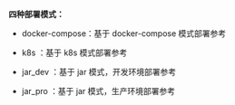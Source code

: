 

**四种部署模式：**

* docker-compose：基于 docker-compose 模式部署参考
* k8s ：基于 k8s 模式部署参考

* jar_dev ：基于 jar 模式，开发环境部署参考
* jar_pro ：基于 jar 模式，生产环境部署参考



